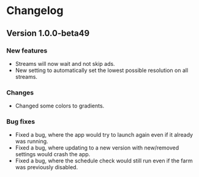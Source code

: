 # Changelog

## Version 1.0.0-beta49
### New features
- Streams will now wait and not skip ads.
- New setting to automatically set the lowest possible resolution on all
  streams.

### Changes
- Changed some colors to gradients.

### Bug fixes
- Fixed a bug, where the app would try to launch again even if it already was
  running.
- Fixed a bug, where updating to a new version with new/removed settings would
  crash the app.
- Fixed a bug, where the schedule check would still run even if the farm was
  previously disabled.
